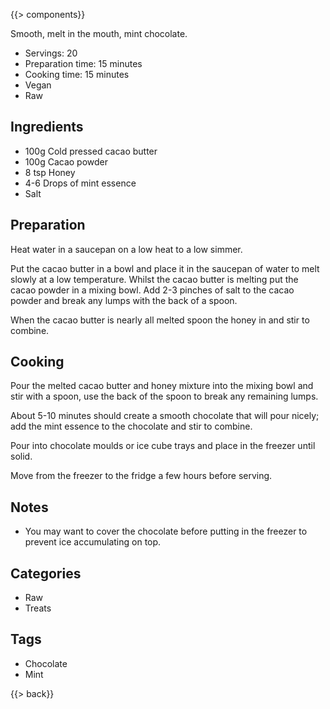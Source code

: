 {{> components}}

Smooth, melt in the mouth, mint chocolate.

* Servings: 20
* Preparation time: 15 minutes
* Cooking time: 15 minutes
* Vegan
* Raw

## Ingredients

* 100g Cold pressed cacao butter
* 100g Cacao powder
* 8 tsp Honey
* 4-6 Drops of mint essence
* Salt

## Preparation

Heat water in a saucepan on a low heat to a low simmer.

Put the cacao butter in a bowl and place it in the saucepan of water to melt slowly at a low temperature. Whilst the cacao butter is melting put the cacao powder in a mixing bowl. Add 2-3 pinches of salt to the cacao powder and break any lumps with the back of a spoon.

When the cacao butter is nearly all melted spoon the honey in and stir to combine.

## Cooking

Pour the melted cacao butter and honey mixture into the mixing bowl and stir with a spoon, use the back of the spoon to break any remaining lumps.

About 5-10 minutes should create a smooth chocolate that will pour nicely; add the mint essence to the chocolate and stir to combine.

Pour into chocolate moulds or ice cube trays and place in the freezer until solid.

Move from the freezer to the fridge a few hours before serving.

## Notes

* You may want to cover the chocolate before putting in the freezer to prevent ice accumulating on top.

## Categories

* Raw
* Treats

## Tags

* Chocolate
* Mint

{{> back}}
